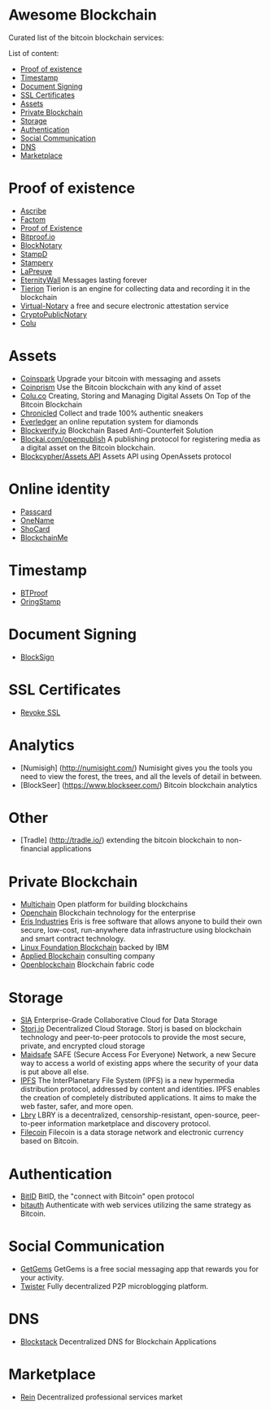 Awesome Blockchain
==================
Curated list of the bitcoin blockchain services:

List of content:
- [Proof of existence](#proof-of-existence)
- [Timestamp](#timestamp)
- [Document Signing](#document-signing)
- [SSL Certificates](#ssl-certificates)
- [Assets](#assets)
- [Private Blockchain](#private-blockchain)
- [Storage](#storage)
- [Authentication](#authentication)
- [Social Communication](#social-communication)
- [DNS](#dns)
- [Marketplace](#marketplace)

# Proof of existence
* [Ascribe](http://ascribe.io)
* [Factom](http://www.factom.org)
* [Proof of Existence](http://proofofexistence.com)
* [Bitproof.io](https://bitproof.io)
* [BlockNotary](http://www.blocknotary.com)
* [StampD](http://stampd.io)
* [Stampery](https://stampery.co)
* [LaPreuve](http://www.lapreuve.net/explication.html)
* [EternityWall](http://eternitywall.it) Messages lasting forever
* [Tierion](https://tierion.com) Tierion is an engine for collecting data 
and recording it in the blockchain
* [Virtual-Notary](http://virtual-notary.org/) a free and secure electronic attestation service
* [CryptoPublicNotary](http://www.cryptopublicnotary.com/)
* [Colu](https://www.colu.co/)

# Assets
* [Coinspark](http://coinspark.org/) Upgrade your bitcoin with messaging and assets
* [Coinprism](https://www.coinprism.com) Use the Bitcoin blockchain with any kind of asset
* [Colu.co](http://colu.co) Creating, Storing and Managing Digital Assets On Top of the Bitcoin Blockchain
* [Chronicled](http://www.chronicled.com/index.html) Collect and trade 100% authentic sneakers
* [Everledger](http://www.everledger.io/) an online reputation system for diamonds
* [Blockverify.io](http://blockverify.io) Blockchain Based Anti-Counterfeit Solution
* [Blockai.com/openpublish](https://github.com/blockai/openpublish) A publishing protocol for registering media as a digital asset on the Bitcoin blockchain.
* [Blockcypher/Assets API](http://dev.blockcypher.com/#asset-api) Assets API using OpenAssets protocol
 
# Online identity
* [Passcard](https://passcard.info)
* [OneName](https://onename.com)
* [ShoCard](http://www.shocard.com/)
* [BlockchainMe](http://blockchainme.com/)

# Timestamp
* [BTProof](https://www.btproof.com/)
* [OringStamp](http://www.originstamp.org/)

# Document Signing
* [BlockSign](https://blocksign.com)

# SSL Certificates
* [Revoke SSL](https://github.com/ChristopherA/revocable-self-signed-tls-certificates-hack)

# Analytics
* [Numisigh] (http://numisight.com/) Numisight gives you the tools you need to view 
the forest, the trees, and all the levels of detail in between.
* [BlockSeer] (https://www.blockseer.com/) Bitcoin blockchain analytics

# Other
* [Tradle] (http://tradle.io/) extending the bitcoin blockchain to non-financial applications

# Private Blockchain
* [Multichain](http://www.multichain.com/) Open platform for building blockchains
* [Openchain](http://openchain.org) Blockchain technology for the enterprise
* [Eris Industries](https://erisindustries.com/) Eris is free software that allows anyone to build their own secure, low-cost, run-anywhere data infrastructure using blockchain and smart contract technology.
* [Linux Foundation Blockchain](https://blockchain.linuxfoundation.org/) backed by IBM
* [Applied Blockchain](http://appliedblockchain.com/) consulting company
* [Openblockchain](https://github.com/openblockchain) Blockchain fabric code

# Storage
* [SIA](http://sia.tech/) Enterprise-Grade Collaborative Cloud for Data Storage
* [Storj.io](http://storj.io/) Decentralized Cloud Storage. Storj is based on blockchain technology and peer-to-peer protocols to provide the most secure, private, and encrypted cloud storage
* [Maidsafe](http://maidsafe.net/) SAFE (Secure Access For Everyone) Network, a new Secure way to access a world of existing apps where the security of your data is put above all else.
* [IPFS](https://ipfs.io/) The InterPlanetary File System (IPFS) is a new hypermedia distribution protocol, addressed by content and identities. IPFS enables the creation of completely distributed applications. It aims to make the web faster, safer, and more open.
* [Lbry](http://lbry.io/) LBRY is a decentralized, censorship-resistant, open-source, peer-to-peer information marketplace and discovery protocol.
* [Filecoin](http://filecoin.io/) Filecoin is a data storage network and electronic currency based on Bitcoin.

# Authentication
* [BitID](https://github.com/bitid) BitID, the "connect with Bitcoin" open protocol
* [bitauth](https://github.com/bitpay/bitauth) Authenticate with web services utilizing the same strategy as Bitcoin.

# Social Communication
* [GetGems](http://getgems.org/) GetGems is a free social messaging app that rewards you for your activity.
* [Twister](http://twister.net.co/) Fully decentralized P2P microblogging platform.

# DNS
* [Blockstack](https://blockstack.org/) Decentralized DNS for Blockchain Applications

# Marketplace
* [Rein](http://reinproject.org/) Decentralized professional services market

